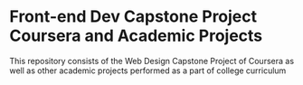 # Front-end Dev Capstone Project Coursera and Academic Projects
This repository consists of the Web Design Capstone Project of Coursera as well as other academic projects performed as a part of college curriculum
